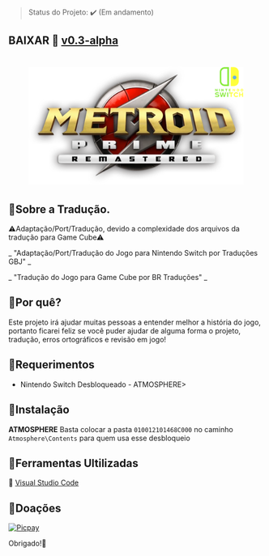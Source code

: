 > Status do Projeto: :heavy_check_mark: (Em andamento)
## BAIXAR :link: [v0.3-alpha](https://github.com/JUNIORGBJ/Metroid_Prime_Remastered_PT-BR/releases/download/v0.3-alpha/Metroid_Prime_Remastered_NINTENDO.SWITCH.v0.3-alpha.zip)

<h1 align="center"><figure>
  <img src="Metroid_Prime_Remastered.png">
</figure></h1>

## :small_blue_diamond:Sobre a Tradução.

⚠Adaptação/Port/Tradução, devido a complexidade dos arquivos da tradução para Game Cube⚠

_ "Adaptação/Port/Tradução do Jogo para Nintendo Switch por Traduções GBJ" _

_ "Tradução do Jogo para Game Cube por BR Traduções" _


## :small_blue_diamond:Por quê?

Este projeto irá ajudar muitas pessoas a entender melhor a história do jogo, portanto ficarei feliz se você puder ajudar de alguma forma o projeto, tradução, erros ortográficos e revisão em jogo!

## :small_blue_diamond:Requerimentos

- Nintendo Switch Desbloqueado - ATMOSPHERE>

## :small_blue_diamond:Instalação

**ATMOSPHERE** Basta colocar a pasta ```010012101468C000``` no caminho ```Atmosphere\Contents``` para quem usa esse desbloqueio

## :small_blue_diamond:Ferramentas Ultilizadas

:link: [Visual Studio Code](https://code.visualstudio.com)

## :small_blue_diamond:Doações

[![Picpay](https://i.ibb.co/cYcsCnZ/hhhh.png)](https://picpay.me/gilsongbj)

Obrigado!:wave:
